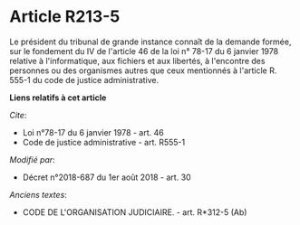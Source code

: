 # Article R213-5

Le président du tribunal de grande instance connaît de la demande formée, sur le fondement du     IV de l'article 46 de la
loi n° 78-17 du 6 janvier 1978 relative à l'informatique, aux fichiers et aux libertés, à l'encontre des personnes ou des
organismes autres que ceux mentionnés à l'article R. 555-1 du code de justice administrative.

**Liens relatifs à cet article**

_Cite_:

  - Loi n°78-17 du 6 janvier 1978 - art. 46
  - Code de justice administrative - art. R555-1

_Modifié par_:

  - Décret n°2018-687 du 1er août 2018 - art. 30

_Anciens textes_:

  - CODE DE L'ORGANISATION JUDICIAIRE. - art. R*312-5 (Ab)
